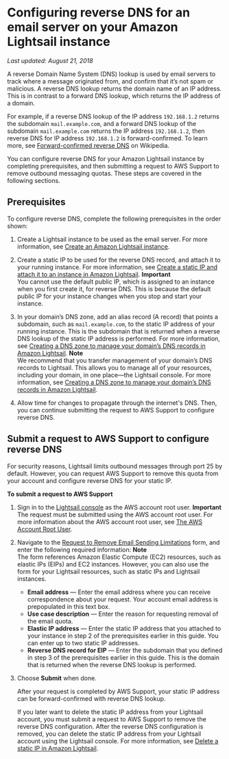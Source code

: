 # Configuring reverse DNS for an email server on your Amazon Lightsail instance<a name="amazon-lightsail-configuring-reverse-dns"></a>

 *Last updated: August 21, 2018* 

A reverse Domain Name System \(DNS\) lookup is used by email servers to track where a message originated from, and confirm that it’s not spam or malicious\. A reverse DNS lookup returns the domain name of an IP address\. This is in contrast to a forward DNS lookup, which returns the IP address of a domain\.

For example, if a reverse DNS lookup of the IP address `192.168.1.2` returns the subdomain `mail.example.com`, and a forward DNS lookup of the subdomain `mail.example.com` returns the IP address `192.168.1.2`, then reverse DNS for IP address `192.168.1.2` is forward\-confirmed\. To learn more, see [Forward\-confirmed reverse DNS](https://en.wikipedia.org/wiki/Forward-confirmed_reverse_DNS) on Wikipedia\.

You can configure reverse DNS for your Amazon Lightsail instance by completing prerequisites, and then submitting a request to AWS Support to remove outbound messaging quotas\. These steps are covered in the following sections\.

## Prerequisites<a name="amazon-lightsail-reverse-dns-prerequisites"></a>

To configure reverse DNS, complete the following prerequisites in the order shown:

1. Create a Lightsail instance to be used as the email server\. For more information, see [Create an Amazon Lightsail instance](how-to-create-amazon-lightsail-instance-virtual-private-server-vps.md)\.

1. Create a static IP to be used for the reverse DNS record, and attach it to your running instance\. For more information, see [Create a static IP and attach it to an instance in Amazon Lightsail](lightsail-create-static-ip.md)\.
**Important**  
You cannot use the default public IP, which is assigned to an instance when you first create it, for reverse DNS\. This is because the default public IP for your instance changes when you stop and start your instance\.

1. In your domain’s DNS zone, add an alias record \(A record\) that points a subdomain, such as `mail.example.com`, to the static IP address of your running instance\. This is the subdomain that is returned when a reverse DNS lookup of the static IP address is performed\. For more information, see [Creating a DNS zone to manage your domain’s DNS records in Amazon Lightsail](lightsail-how-to-create-dns-entry.md)\.
**Note**  
We recommend that you transfer management of your domain’s DNS records to Lightsail\. This allows you to manage all of your resources, including your domain, in one place—the Lightsail console\. For more information, see [Creating a DNS zone to manage your domain’s DNS records in Amazon Lightsail](lightsail-how-to-create-dns-entry.md)\.

1. Allow time for changes to propagate through the internet's DNS\. Then, you can continue submitting the request to AWS Support to configure reverse DNS\.

## Submit a request to AWS Support to configure reverse DNS<a name="amazon-lightsail-submit-request-for-reverse-dns"></a>

For security reasons, Lightsail limits outbound messages through port 25 by default\. However, you can request AWS Support to remove this quota from your account and configure reverse DNS for your static IP\.

**To submit a request to AWS Support**

1. Sign in to the [Lightsail console](https://lightsail.aws.amazon.com/) as the AWS account root user\.
**Important**  
The request must be submitted using the AWS account root user\. For more information about the AWS account root user, see [The AWS Account Root User](https://docs.aws.amazon.com/IAM/latest/UserGuide/id_root-user.html)\.

1. Navigate to the [Request to Remove Email Sending Limitations](https://aws-portal.amazon.com/gp/aws/html-forms-controller/contactus/ec2-email-limit-rdns-request) form, and enter the following required information:
**Note**  
The form references Amazon Elastic Compute \(EC2\) resources, such as elastic IPs \(EIPs\) and EC2 instances\. However, you can also use the form for your Lightsail resources, such as static IPs and Lightsail instances\.
   + **Email address** — Enter the email address where you can receive correspondence about your request\. Your account email address is prepopulated in this text box\.
   + **Use case description** — Enter the reason for requesting removal of the email quota\.
   + **Elastic IP address** — Enter the static IP address that you attached to your instance in step 2 of the prerequisites earlier in this guide\. You can enter up to two static IP addresses\.
   + **Reverse DNS record for EIP** — Enter the subdomain that you defined in step 3 of the prerequisites earlier in this guide\. This is the domain that is returned when the reverse DNS lookup is performed\.

1. Choose **Submit** when done\.

   After your request is completed by AWS Support, your static IP address can be forward\-confirmed with reverse DNS lookup\.

   If you later want to delete the static IP address from your Lightsail account, you must submit a request to AWS Support to remove the reverse DNS configuration\. After the reverse DNS configuration is removed, you can delete the static IP address from your Lightsail account using the Lightsail console\. For more information, see [Delete a static IP in Amazon Lightsail](how-to-delete-static-ip.md)\.